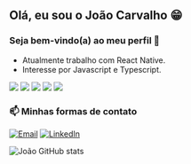 ## Olá, eu sou o João Carvalho 😁
### Seja bem-vindo(a) ao meu perfil 👋

- Atualmente trabalho com React Native.
- Interesse por Javascript e Typescript.

![](https://img.shields.io/badge/JavaScript-F7DF1E?style=for-the-badge&logo=javascript&logoColor=black)
![](https://img.shields.io/badge/TypeScript-007ACC?style=for-the-badge&logo=typescript&logoColor=white)
![](https://img.shields.io/badge/HTML5-E34F26?style=for-the-badge&logo=html5&logoColor=white)
![](https://img.shields.io/badge/CSS3-1572B6?style=for-the-badge&logo=css3&logoColor=white)
![](https://img.shields.io/badge/React_Native-20232A?style=for-the-badge&logo=react&logoColor=61DAFB)

### 📫 Minhas formas de contato 
[![Email](https://img.shields.io/badge/Gmail-D14836?style=for-the-badge&logo=gmail&logoColor=white)](mailto:joaovictor697@outlook.com)
[![LinkedIn](https://img.shields.io/badge/LinkedIn-0077B5?style=for-the-badge&logo=linkedin&logoColor=white)](https://www.linkedin.com/in/jovitu/)

![João GitHub stats](https://github-readme-stats.vercel.app/api?username=Joaocarvalh0&show_icons=true&theme=radical)
